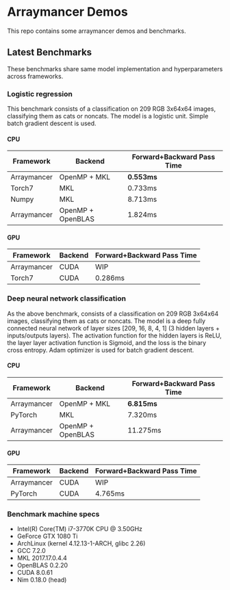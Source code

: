 # Arraymancer Demos

This repo contains some arraymancer demos and benchmarks.

## Latest Benchmarks

These benchmarks share same model implementation and hyperparameters across
frameworks.

### Logistic regression

This benchmark consists of a classification on 209 RGB 3x64x64 images,
classifying them as cats or noncats. The model is a logistic unit.
Simple batch gradient descent is used.

#### CPU
| Framework | Backend | Forward+Backward Pass Time  |
|---|---|---|
| Arraymancer | OpenMP + MKL | **0.553ms**  |
| Torch7 | MKL | 0.733ms  |
| Numpy | MKL | 8.713ms  |
| Arraymancer | OpenMP + OpenBLAS | 1.824ms |

#### GPU
| Framework | Backend | Forward+Backward Pass Time  |
|---|---|---|
| Arraymancer | CUDA | WIP  |
| Torch7 | CUDA | 0.286ms |

### Deep neural network classification

As the above benchmark, consists of a classification on 209 RGB 3x64x64 images,
classifying them as cats or noncats. The model is a deep fully connected
neural network of layer sizes [209, 16, 8, 4, 1] (3 hidden layers + inputs/outputs layers).
The activation function for the hidden layers is ReLU, the layer layer activation function is Sigmoid,
and the loss is the binary cross entropy. Adam optimizer is used for batch gradient descent.

#### CPU
| Framework | Backend | Forward+Backward Pass Time  |
|---|---|---|
| Arraymancer | OpenMP + MKL | **6.815ms**  |
| PyTorch | MKL | 7.320ms  |
| Arraymancer | OpenMP + OpenBLAS | 11.275ms |

#### GPU
| Framework | Backend | Forward+Backward Pass Time  |
|---|---|---|
| Arraymancer | CUDA | WIP |
| PyTorch | CUDA | 4.765ms |

### Benchmark machine specs

* Intel(R) Core(TM) i7-3770K CPU @ 3.50GHz
* GeForce GTX 1080 Ti
* ArchLinux (kernel 4.12.13-1-ARCH, glibc 2.26)
* GCC 7.2.0
* MKL 2017.17.0.4.4
* OpenBLAS 0.2.20
* CUDA 8.0.61
* Nim 0.18.0 (head)
